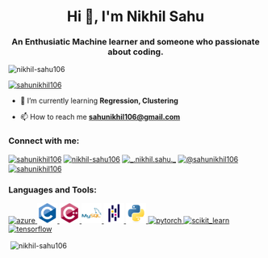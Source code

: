 <h1 align="center">Hi 👋, I'm Nikhil Sahu</h1>
<h3 align="center">An Enthusiatic Machine learner and someone who passionate about coding.</h3>

<p align="left"> <img src="https://komarev.com/ghpvc/?username=nikhil-sahu106&label=Profile%20views&color=0e75b6&style=flat" alt="nikhil-sahu106" /> </p>

<p align="left"> <a href="https://twitter.com/sahunikhil106" target="blank"><img src="https://img.shields.io/twitter/follow/sahunikhil106?logo=twitter&style=for-the-badge" alt="sahunikhil106" /></a> </p>

- 🌱 I’m currently learning **Regression, Clustering**

- 📫 How to reach me **sahunikhil106@gmail.com**

<h3 align="left">Connect with me:</h3>
<p align="left">
<a href="https://twitter.com/sahunikhil106" target="blank"><img align="center" src="https://raw.githubusercontent.com/rahuldkjain/github-profile-readme-generator/master/src/images/icons/Social/twitter.svg" alt="sahunikhil106" height="30" width="40" /></a>
<a href="https://linkedin.com/in/nikhil-sahu106" target="blank"><img align="center" src="https://raw.githubusercontent.com/rahuldkjain/github-profile-readme-generator/master/src/images/icons/Social/linked-in-alt.svg" alt="nikhil-sahu106" height="30" width="40" /></a>
<a href="https://instagram.com/_.nikhil.sahu._" target="blank"><img align="center" src="https://raw.githubusercontent.com/rahuldkjain/github-profile-readme-generator/master/src/images/icons/Social/instagram.svg" alt="_.nikhil.sahu._" height="30" width="40" /></a>
<a href="https://www.hackerearth.com/@sahunikhil106" target="blank"><img align="center" src="https://raw.githubusercontent.com/rahuldkjain/github-profile-readme-generator/master/src/images/icons/Social/hackerearth.svg" alt="@sahunikhil106" height="30" width="40" /></a>
<a href="https://auth.geeksforgeeks.org/user/sahunikhil106" target="blank"><img align="center" src="https://raw.githubusercontent.com/rahuldkjain/github-profile-readme-generator/master/src/images/icons/Social/geeks-for-geeks.svg" alt="sahunikhil106" height="30" width="40" /></a>
</p>

<h3 align="left">Languages and Tools:</h3>
<p align="left"> <a href="https://azure.microsoft.com/en-in/" target="_blank" rel="noreferrer"> <img src="https://www.vectorlogo.zone/logos/microsoft_azure/microsoft_azure-icon.svg" alt="azure" width="40" height="40"/> </a> <a href="https://www.cprogramming.com/" target="_blank" rel="noreferrer"> <img src="https://raw.githubusercontent.com/devicons/devicon/master/icons/c/c-original.svg" alt="c" width="40" height="40"/> </a> <a href="https://www.w3schools.com/cpp/" target="_blank" rel="noreferrer"> <img src="https://raw.githubusercontent.com/devicons/devicon/master/icons/cplusplus/cplusplus-original.svg" alt="cplusplus" width="40" height="40"/> </a> <a href="https://www.mysql.com/" target="_blank" rel="noreferrer"> <img src="https://raw.githubusercontent.com/devicons/devicon/master/icons/mysql/mysql-original-wordmark.svg" alt="mysql" width="40" height="40"/> </a> <a href="https://pandas.pydata.org/" target="_blank" rel="noreferrer"> <img src="https://raw.githubusercontent.com/devicons/devicon/2ae2a900d2f041da66e950e4d48052658d850630/icons/pandas/pandas-original.svg" alt="pandas" width="40" height="40"/> </a> <a href="https://www.python.org" target="_blank" rel="noreferrer"> <img src="https://raw.githubusercontent.com/devicons/devicon/master/icons/python/python-original.svg" alt="python" width="40" height="40"/> </a> <a href="https://pytorch.org/" target="_blank" rel="noreferrer"> <img src="https://www.vectorlogo.zone/logos/pytorch/pytorch-icon.svg" alt="pytorch" width="40" height="40"/> </a> <a href="https://scikit-learn.org/" target="_blank" rel="noreferrer"> <img src="https://upload.wikimedia.org/wikipedia/commons/0/05/Scikit_learn_logo_small.svg" alt="scikit_learn" width="40" height="40"/> </a> <a href="https://www.tensorflow.org" target="_blank" rel="noreferrer"> <img src="https://www.vectorlogo.zone/logos/tensorflow/tensorflow-icon.svg" alt="tensorflow" width="40" height="40"/> </a> </p>

<p>&nbsp;<img align="center" src="https://github-readme-stats.vercel.app/api?username=nikhil-sahu106&show_icons=true&locale=en" alt="nikhil-sahu106" /></p>
